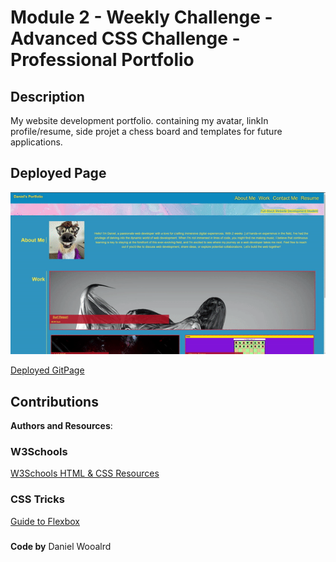 # Module 2 - Weekly Challenge - Advanced CSS Challenge - Professional Portfolio

## Description
 My website development portfolio. containing my avatar, linkIn profile/resume, side projet a chess board and templates for future applications. 

## Deployed Page
![Deployed Page giphy](https://raw.githubusercontent.com/RRWX/Professional-Portfolio-CSS-Challenge/main/assets/images/ezgif.com-crop.gif)

[Deployed GitPage](https://rrwx.github.io/Professional-Portfolio-CSS-Challenge/)

## Contributions
**Authors and Resources**: 
### W3Schools
[W3Schools HTML & CSS Resources](https://www.w3schools.com/)
### CSS Tricks
[Guide to Flexbox](https://css-tricks.com/snippets/css/a-guide-to-flexbox/)
### 
**Code by** Daniel Wooalrd 
